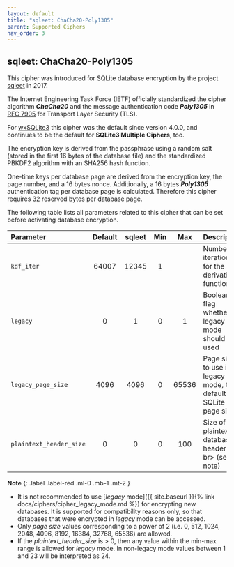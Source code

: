 ```yaml
---
layout: default
title: "sqleet: ChaCha20-Poly1305"
parent: Supported Ciphers
nav_order: 3
---
```

## sqleet: ChaCha20-Poly1305

This cipher was introduced for SQLite database encryption by the project [sqleet](https://github.com/resilar/sqleet) in 2017.

The Internet Engineering Task Force (IETF) officially standardized the cipher algorithm **_ChaCha20_** and the message authentication code **_Poly1305_** in [RFC 7905](https://tools.ietf.org/html/rfc7905) for Transport Layer Security (TLS).

For [wxSQLite3](https://github.com/utelle/wxsqlite3) this cipher was the default since version 4.0.0, and continues to be the default for **SQLite3 Multiple Ciphers**, too.

The encryption key is derived from the passphrase using a random salt (stored in the first 16 bytes of the database file) and the standardized PBKDF2 algorithm with an SHA256 hash function.

One-time keys per database page are derived from the encryption key, the page number, and a 16 bytes nonce. Additionally, a 16 bytes **_Poly1305_** authentication tag per database page is calculated. Therefore this cipher requires 32 reserved bytes per database page.

The following table lists all parameters related to this cipher that can be set before activating database encryption.

| Parameter | Default | sqleet | Min | Max | Description |
| :--- | :---: | :---: | :---: | :---: | :--- |
| `kdf_iter` | 64007 | 12345 | 1 | | Number of iterations for the key derivation function |
| `legacy` | 0 | 1 | 0 | 1 | Boolean flag whether the legacy mode should be used |
| `legacy_page_size` | 4096 | 4096 | 0 | 65536 | Page size to use in legacy mode, 0 = default SQLite page size |
| `plaintext_header_size` | 0 | 0 | 0 | 100 | Size of plaintext database header</ br> (see note) |

**Note**
{: .label .label-red .ml-0 .mb-1 .mt-2 }
- It is not recommended to use [_legacy_ mode]({{ site.baseurl }}{% link docs/ciphers/cipher_legacy_mode.md %}) for encrypting new databases. It is supported for compatibility reasons only, so that databases that were encrypted in _legacy_ mode can be accessed.
- Only _page size_ values corresponding to a power of 2 (i.e. 0, 512, 1024, 2048, 4096, 8192, 16384, 32768, 65536) are allowed.
- If the _plaintext_header_size_ is > 0, then any value within the min-max range is allowed for _legacy_ mode. In non-legacy mode values between 1 and 23 will be interpreted as 24.
